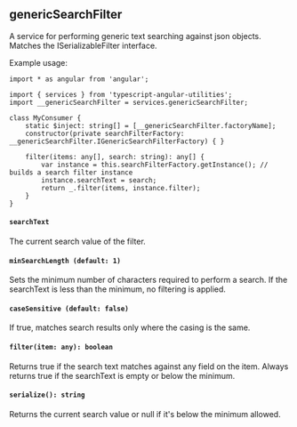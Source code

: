 ## genericSearchFilter
A service for performing generic text searching against json objects. Matches the ISerializableFilter interface.

Example usage:
```
import * as angular from 'angular';

import { services } from 'typescript-angular-utilities';
import __genericSearchFilter = services.genericSearchFilter;

class MyConsumer {
    static $inject: string[] = [__genericSearchFilter.factoryName];
    constructor(private searchFilterFactory: __genericSearchFilter.IGenericSearchFilterFactory) { }

	filter(items: any[], search: string): any[] {
        var instance = this.searchFilterFactory.getInstance(); // builds a search filter instance
		instance.searchText = search;
		return _.filter(items, instance.filter);
    }
}
```

#### `searchText`
The current search value of the filter.

#### `minSearchLength (default: 1)`
Sets the minimum number of characters required to perform a search. If the searchText is less than the minimum, no filtering is applied.

#### `caseSensitive (default: false)`
If true, matches search results only where the casing is the same.

#### `filter(item: any): boolean`
Returns true if the search text matches against any field on the item. Always returns true if the searchText is empty or below the minimum.

#### `serialize(): string`
Returns the current search value or null if it's below the minimum allowed.